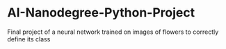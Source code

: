 # AI-Nanodegree-Python-Project
Final project of a neural network trained on images of flowers to correctly define its class
